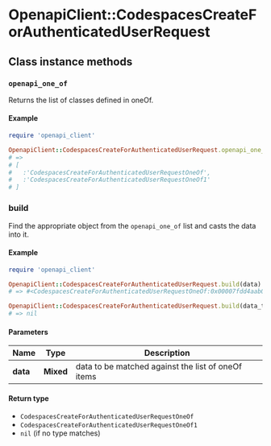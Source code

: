 # OpenapiClient::CodespacesCreateForAuthenticatedUserRequest

## Class instance methods

### `openapi_one_of`

Returns the list of classes defined in oneOf.

#### Example

```ruby
require 'openapi_client'

OpenapiClient::CodespacesCreateForAuthenticatedUserRequest.openapi_one_of
# =>
# [
#   :'CodespacesCreateForAuthenticatedUserRequestOneOf',
#   :'CodespacesCreateForAuthenticatedUserRequestOneOf1'
# ]
```

### build

Find the appropriate object from the `openapi_one_of` list and casts the data into it.

#### Example

```ruby
require 'openapi_client'

OpenapiClient::CodespacesCreateForAuthenticatedUserRequest.build(data)
# => #<CodespacesCreateForAuthenticatedUserRequestOneOf:0x00007fdd4aab02a0>

OpenapiClient::CodespacesCreateForAuthenticatedUserRequest.build(data_that_doesnt_match)
# => nil
```

#### Parameters

| Name | Type | Description |
| ---- | ---- | ----------- |
| **data** | **Mixed** | data to be matched against the list of oneOf items |

#### Return type

- `CodespacesCreateForAuthenticatedUserRequestOneOf`
- `CodespacesCreateForAuthenticatedUserRequestOneOf1`
- `nil` (if no type matches)

